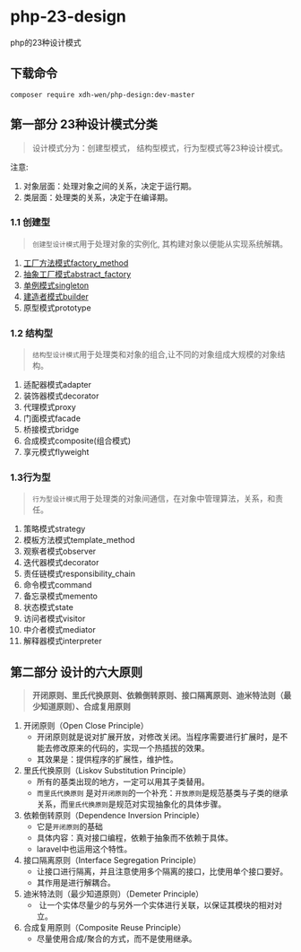 # php-23-design
 php的23种设计模式

## 下载命令
```
composer require xdh-wen/php-design:dev-master
```
## 第一部分 23种设计模式分类
> 设计模式分为：创建型模式， 结构型模式，行为型模式等23种设计模式。

注意:
1. 对象层面：处理对象之间的关系，决定于运行期。
2. 类层面：处理类的关系，决定于在编译期。

### 1.1 创建型
>`创建型设计模式`用于处理对象的实例化, 其构建对象以便能从实现系统解耦。

1. [工厂方法模式factory_method](./Markdown/factory_method（工厂方式模式）.md)
2. [抽象工厂模式abstract_factory](./Markdown/abstract_factory(抽象工厂模式).md)
3. [单例模式singleton](./Markdown/singleton(单例模式).md)
4. [建造者模式builder](./Markdown/builder(建造者模式).md)
5. 原型模式prototype

### 1.2 结构型
> `结构型设计模式`用于处理类和对象的组合,让不同的对象组成大规模的对象结构。

1. 适配器模式adapter
2. 装饰器模式decorator
3. 代理模式proxy
4. 门面模式facade
5. 桥接模式bridge
6. 合成模式composite(组合模式)
7. 享元模式flyweight

### 1.3行为型
> `行为型设计模式`用于处理类的对象间通信，在对象中管理算法，关系，和责任。

1. 策略模式strategy
2. 模板方法模式template_method
3. 观察者模式observer
4. 迭代器模式decorator
5. 责任链模式responsibility_chain
6. 命令模式command
7. 备忘录模式memento
8. 状态模式state
9. 访问者模式visitor
10. 中介者模式mediator
11. 解释器模式interpreter

## 第二部分 设计的六大原则
> **开闭原则、里氏代换原则、依赖倒转原则、接口隔离原则、迪米特法则（最少知道原则）、合成复用原则**

1. 开闭原则（Open Close Principle）
	* 开闭原则就是说对扩展开放，对修改关闭。当程序需要进行扩展时，是不能去修改原来的代码的，实现一个热插拔的效果。
	* 其效果是：提供程序的扩展性，维护性。
2. 里氏代换原则（Liskov Substitution Principle）
	* 所有的基类出现的地方，一定可以用其子类替用。
	* `而里氏代换原则` 是对`开闭原则`的一个补充：`开放原则`是规范基类与子类的继承关系，而`里氏代换原则`是规范对实现抽象化的具体步骤。
3. 依赖倒转原则（Dependence Inversion Principle）
	* 它是`开闭原则`的基础
	* 具体内容：真对接口编程，依赖于抽象而不依赖于具体。
	* laravel中也运用这个特性。
4. 接口隔离原则（Interface Segregation Principle）
	* 让接口进行隔离，并且注意使用多个隔离的接口，比使用单个接口要好。
	* 其作用是进行解耦合。
5. 迪米特法则（最少知道原则）（Demeter Principle）
	*  让一个实体尽量少的与另外一个实体进行关联，以保证其模块的相对对立。
6. 合成复用原则（Composite Reuse Principle）
   * 尽量使用合成/聚合的方式，而不是使用继承。
